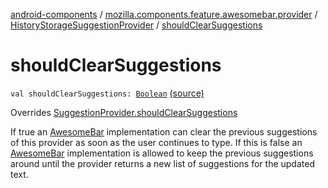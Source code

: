 [android-components](../../index.md) / [mozilla.components.feature.awesomebar.provider](../index.md) / [HistoryStorageSuggestionProvider](index.md) / [shouldClearSuggestions](./should-clear-suggestions.md)

# shouldClearSuggestions

`val shouldClearSuggestions: `[`Boolean`](https://kotlinlang.org/api/latest/jvm/stdlib/kotlin/-boolean/index.html) [(source)](https://github.com/mozilla-mobile/android-components/blob/master/components/feature/awesomebar/src/main/java/mozilla/components/feature/awesomebar/provider/HistoryStorageSuggestionProvider.kt#L57)

Overrides [SuggestionProvider.shouldClearSuggestions](../../mozilla.components.concept.awesomebar/-awesome-bar/-suggestion-provider/should-clear-suggestions.md)

If true an [AwesomeBar](../../mozilla.components.concept.awesomebar/-awesome-bar/index.md) implementation can clear the previous suggestions of this provider as soon as the
user continues to type. If this is false an [AwesomeBar](../../mozilla.components.concept.awesomebar/-awesome-bar/index.md) implementation is allowed to keep the previous
suggestions around until the provider returns a new list of suggestions for the updated text.


